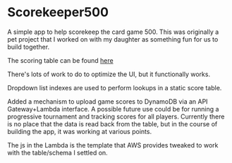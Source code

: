 # Scorekeeper500
A simple app to help scorekeep the card game 500. This was originally a pet project that I worked on with my daughter as something fun for us to build together.

The scoring table can be found [here](https://images.squarespace-cdn.com/content/v1/5dc57300f66de96b7f66f3a9/1573240602271-HG3YRQH3DMF8QOVZ4VJ4/ke17ZwdGBToddI8pDm48kJZvfGz0N9EGvkxXmQaEA-BZw-zPPgdn4jUwVcJE1ZvWQUxwkmyExglNqGp0IvTJZUJFbgE-7XRK3dMEBRBhUpz1eZlxh6Rg-SNOaFc4i83GJRnbE_IpkrWl9uqTabfZozks53Xhz2vnUehUutVJ0QM/500+Score+Table+white.jpeg?format=750w)

There's lots of work to do to optimize the UI, but it functionally works.

Dropdown list indexes are used to perform lookups in a static score table.

Added a mechanism to upload game scores to DynamoDB via an API Gateway+Lambda interface. A possible future use could be for running a progressive tournament and tracking scores for all players. Currently there is no place that the data is read back from the table, but in the course of building the app, it was working at various points.

The js in the Lambda is the template that AWS provides tweaked to work with the table/schema I settled on.
